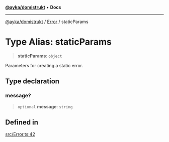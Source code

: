 [**@ayka/domistrukt**](../../../README.md) • **Docs**

***

[@ayka/domistrukt](../../../globals.md) / [Error](../README.md) / staticParams

# Type Alias: staticParams

> **staticParams**: `object`

Parameters for creating a static error.

## Type declaration

### message?

> `optional` **message**: `string`

## Defined in

[src/Error.ts:42](https://github.com/AndreyMork/domistrukt/blob/6bf1571936bc40cdb9430004c5150bf2a16cf455/src/Error.ts#L42)
